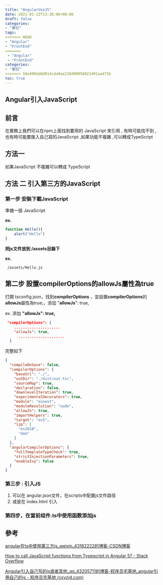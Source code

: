 ```yaml
---
title: "AngularUseJS"
date: 2021-01-22T13:38:06+08:00
draft: false
categories:
- "筆記"
tags:
<<<<<<< HEAD
- "Angular"
- "FrontEnd"
=======
 - "Angular"
 - "FrontEnd"
categories: 
- "筆記"
>>>>>>> 58e499eb8d014cda0ae218d90058021491aad73b
toc: true
---
```


## **Angular引入**JavaScript

## 前言

在實務上我們可以在npm上面找到要用的 JavaScript 來引用 , 有時可能找不到 , 也有時可能要匯入自己寫的JavaScript ,如果功能不複雜 ,可以轉成TypeScript
<!--more-->

## 方法一

如果JavaScript  不複雜可以轉成 TypeScript

## 方法 二 引入第三方的JavaScript

### 第一步 安裝下載JavaScript

準備一個 JavaScript 

****ex.**** 

```javascript
function Hello(){
	alert("Hello")
}
```

**把js文件放到 /assets目錄下**

****ex.****

```
 /assets/Hello.js
```

## 第二步 設置**compilerOptions**的**allowJs**屬性為true

打開 tsconfig.json，找到**compilerOptions**  ，並設置**compilerOptions**的**allowJs**屬性為true;，添加 "**allowJs**": true,

ex. 添加 **"allowJs": true,**

```json
 "compilerOptions": {
    .....................
    "allowJs": true,
	  .....................
  }
```

完整如下

```json
{
  "compileOnSave": false,
  "compilerOptions": {
    "baseUrl": "./",
    "outDir": "./dist/out-tsc",
    "sourceMap": true,
    "declaration": false,
    "downlevelIteration": true,
    "experimentalDecorators": true,
    "module": "esnext",
    "moduleResolution": "node",
    "allowJs": true,
    "importHelpers": true,
    "target": "es5",
    "lib": [
      "es2018",
      "dom"
    ]
  },
  "angularCompilerOptions": {
    "fullTemplateTypeCheck": true,
    "strictInjectionParameters": true,
    "enableIvy": false
  }
}

```

### 第三步 : 引入JS

1. 可以在 angular.json文件，在scripts中配置js文件路径
2. 或是在 index.html 引入

### 第四步，在當前组件.ts中使用函数添加js

## 參考

[angular在ts中使用第三方js_weixin_43182222的博客-CSDN博客](https://blog.csdn.net/weixin_43182222/article/details/105205283?utm_medium=distribute.pc_relevant.none-task-blog-BlogCommendFromBaidu-2.control&depth_1-utm_source=distribute.pc_relevant.none-task-blog-BlogCommendFromBaidu-2.control)

[How to call JavaScript functions from Typescript in Angular 5? - Stack Overflow](https://stackoverflow.com/questions/49526681/how-to-call-javascript-functions-from-typescript-in-angular-5)

[Angular引入自己写的js或者其他_qq_43205711的博客-程序员宅基地_angular引用自己的js - 程序员宅基地 (cxyzjd.com)](https://www.cxyzjd.com/article/qq_43205711/84139445)